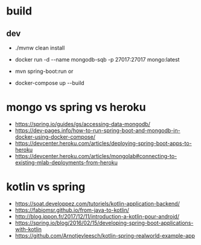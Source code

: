 # build

## dev
- ./mvnw clean install

- docker run -d --name mongodb-sqb -p 27017:27017 mongo:latest
- mvn spring-boot:run
or
- docker-compose up --build

# mongo vs spring vs heroku

- https://spring.io/guides/gs/accessing-data-mongodb/
- https://dev-pages.info/how-to-run-spring-boot-and-mongodb-in-docker-using-docker-compose/
- https://devcenter.heroku.com/articles/deploying-spring-boot-apps-to-heroku
- https://devcenter.heroku.com/articles/mongolab#connecting-to-existing-mlab-deployments-from-heroku

# kotlin vs spring

- https://soat.developpez.com/tutoriels/kotlin-application-backend/
- https://fabiomsr.github.io/from-java-to-kotlin/
- http://blog.ippon.fr/2017/12/11/introduction-a-kotlin-pour-android/
- https://spring.io/blog/2016/02/15/developing-spring-boot-applications-with-kotlin
- https://github.com/Arnotjevleesch/kotlin-spring-realworld-example-app

